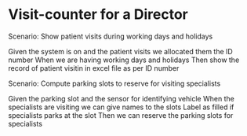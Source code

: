 # Visit-counter for a Director

Scenario: Show patient visits during working days and holidays

  Given the system is on and the patient visits
  we allocated them the ID number
  When we are having working days and holidays
  Then show the record of patient visitin in excel file as per ID number
  
Scenario: Compute parking slots to reserve for visiting specialists

  Given the parking slot and the sensor for identifying vehicle
  When the specialists are visiting
  we can give names to the slots
  Label as filled if specialists parks at the slot
  Then we can reserve the parking slots for specialists
